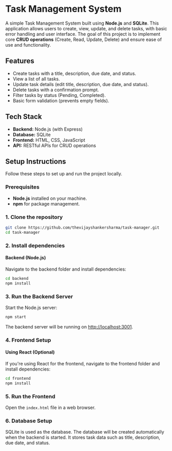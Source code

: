 # Task Management System

A simple Task Management System built using **Node.js** and **SQLite**. This application allows users to create, view, update, and delete tasks, with basic error handling and user interface. The goal of this project is to implement core **CRUD operations** (Create, Read, Update, Delete) and ensure ease of use and functionality.

## Features

- Create tasks with a title, description, due date, and status.
- View a list of all tasks.
- Update task details (edit title, description, due date, and status).
- Delete tasks with a confirmation prompt.
- Filter tasks by status (Pending, Completed).
- Basic form validation (prevents empty fields).

## Tech Stack

- **Backend:** Node.js (with Express)
- **Database:** SQLite
- **Frontend:** HTML, CSS, JavaScript
- **API:** RESTful APIs for CRUD operations

## Setup Instructions

Follow these steps to set up and run the project locally.

### Prerequisites

- **Node.js** installed on your machine.
- **npm** for package management.

### 1. Clone the repository

```bash
git clone https://github.com/thevijayshankersharma/task-manager.git
cd task-manager
```

### 2. Install dependencies

#### Backend (Node.js)

Navigate to the backend folder and install dependencies:

```bash
cd backend
npm install
```

### 3. Run the Backend Server

Start the Node.js server:

```bash
npm start
```

The backend server will be running on [http://localhost:3001](http://localhost:3001).

### 4. Frontend Setup

#### Using React (Optional)

If you're using React for the frontend, navigate to the frontend folder and install dependencies:

```bash
cd frontend
npm install
```

### 5. Run the Frontend

Open the ```index.html``` file in a web browser.


### 6. Database Setup

SQLite is used as the database. The database will be created automatically when the backend is started. It stores task data such as title, description, due date, and status. 